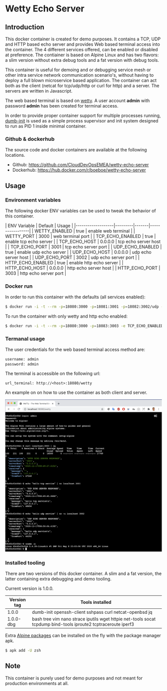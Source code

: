 # Wetty Echo Server

## Introduction

This docker container is created for demo purposes. It contains a TCP, UDP and HTTP based echo server and provides Web based terminal access into the container. The 4 different services offered, can be enabled or disabled at preference. The contiainer is based on Alpine Linux and has two flavors: a slim version without extra debug tools and a fat version with debug tools.

This container is useful for demoing and or debugging service mesh or other intra service network communication scenario's, without having to deploy a full blown microservice based application. The container can act both as the client (netcat for tcp/udp/http or curl for http) and a server. The servers are written in Javascript. 

The web based terminal is based on [wetty](https://github.com/butlerx/wetty). A user account **admin** with password **admin** has been created for terminal access.

In order to provide proper container support for multiple processes running, [dumb-init](https://github.com/Yelp/dumb-init) is used as a simple process supervisor and init system designed to run as PID 1 inside minimal container.


### Github & dockerhub

The source code and docker containers are available at the following locations.

- Github: https://github.com/CloudDevOpsEMEA/wetty-echo-server
- Dockerhub: https://hub.docker.com/r/boeboe/wetty-echo-server 

## Usage

### Environment variables

The following docker ENV variables can be used to tweak the behavior of this container.

| ENV Variable      | Default | Usage                   |
|-------------------|---------|-------|-----------------|
| WETTY_ENABLED     | true    | enable web terminal     |
| WETTY_PORT        | 3000    | web terminal port       |
| TCP_ECHO_ENABLED  | true    | enable tcp echo server  |
| TCP_ECHO_HOST     | 0.0.0.0 | tcp echo server host    |
| TCP_ECHO_PORT     | 3001    | tcp echo server port    |
| UDP_ECHO_ENABLED  | true    | enable udp echo server  |
| UDP_ECHO_HOST     | 0.0.0.0 | udp echo server host    |
| UDP_ECHO_PORT     | 3002    | udp echo server port    |
| HTTP_ECHO_ENABLED | true    | enable http echo server |
| HTTP_ECHO_HOST    | 0.0.0.0 | http echo server host   |
| HTTP_ECHO_PORT    | 3003    | http echo server port   |


### Docker run

In order to run this container with the defaults (all services enabled):

```sh
$ docker run -i -t --rm -p=18080:3000 -p=18081:3001 -p=18082:3002/udp -p=18083:3003 --name="wetty-echo-server" boeboe/wetty-echo-server
```

To run the container with only wetty and http echo enabled:

```sh
$ docker run -i -t --rm -p=18080:3000 -p=18083:3003 -e TCP_ECHO_ENABLED=false -e UDP_ECHO_ENABLED=false --name="wetty-echo-server" boeboe/wetty-echo-server
```


### Termanal usage

The user credentials for the web based terminal access method are:

```properties
username: admin
password: admin
```

The terminal is accessible on the following url:

```properties
url_terminal: http://<host>:18080/wetty
```

An example on on how to use the container as both client and server.

![screeshot wetty terminal](imgs/screenshot.png "Wetty terminal usage")


### Installed tooling

There are two versions of this docker container. A slim and a fat version, the latter containing extra debugging and demo tooling.

Current version is 1.0.0.

| Version tag                        | Tools installed |
|-----------|-----------------|
| 1.0.0     | dumb-init openssh-client sshpass curl netcat-openbsd jq |
| 1.0.0-dbg | bash tree vim nano strace iputils wget httpie net-tools socat tcpdump bind-tools iproute2 tcptraceroute iperf3 |


Extra [Alpine packages](https://pkgs.alpinelinux.org/packages) can be installed on the fly with the package manager apk.

```sh
$ apk add -U zsh 
```


## Note

This container is purely used for demo purposes and not meant for production environments at all.

